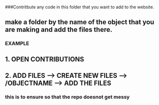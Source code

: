 ###Contritbute any code in this folder that you want to add to the website.
## make a folder by the name of the object that you are making and add the files there.
### EXAMPLE 
## 1. OPEN CONTRIBUTIONS 
## 2. ADD FILES --> CREATE NEW FILES --> /OBJECTNAME --> ADD THE FILES
### this is to ensure so that the repo doesnot get messy
